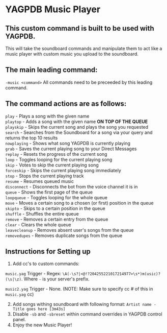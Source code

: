 YAGPDB Music Player
================

## This custom command is built to be used with YAGPDB.
This will take the soundboard commands and manipulate them to act like a music player with custom music you upload to the soundboard.

## The main leading command:
`-music <command>` All commands need to be preceeded by this leading command.

## The command actions are as follows:
`play` - Plays a song with the given name  
`playtop` - Adds a song with the given name **ON TOP OF THE QUEUE**  
`playskip` - Skips the current song and plays the song you requested  
`search` - Searches from the Soundboard for a song via your query and returns the top 10 results  
`nowplaying` - Shows what song YAGPDB is currently playing  
`grab` - Saves the current playing song to your Direct Messages  
`replay` - Resets the progress of the current song  
`loop` - Toggles looping for the current playing song  
`skip` - Votes to skip the current playing song  
`forceskip` - Skips the current playing song immediately  
`stop` - Stops the current playing track  
`resume` - Resumes queued music  
`disconnect` - Disconnects the bot from the voice channel it is in  
`queue` - Shows the first page of the queue  
`loopqueue` - Toggles looping for the whole queue  
`move` - Moves a certain song to a chosen (or first) position in the queue  
`skipto` - Skips to a certain position in the queue  
`shuffle` - Shuffles the entire queue  
`remove` - Removes a certain entry from the queue  
`clear` - Clears the whole queue  
`leavecleanup` - Removes absent user's songs from the queue  
`removedupes` - Removes duplicate songs from the queue

## Instructions for Setting up
1. Add cc's to custom commands:

  `music.yag` Trigger - Regex: `\A(-\s?|<@!?204255221017214977>\s*)m(usic)?(\s|\z)`. Where `-` is your server's prefix.

  `music2.yag` Trigger - None. (NOTE: Make sure to specify cc # of this in `music.yag` cc)

2. Add songs withing soundboard with following format: `Artist name - Title goes here [3m43s]`
3. Disable `-sb` and `-sbreset` within command overrides in YAGPDB control panel.
4. Enjoy the new Music Player!
